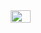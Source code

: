 <div style="display: flex; justify-content: center;">
  <img src="https://media.discordapp.net/attachments/909535313070809102/1083423574754345000/deepicon.png" style="width: 25%;">
</div>
